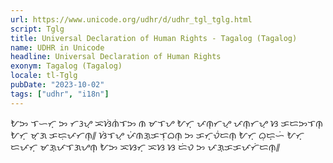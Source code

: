 ```yaml
---
url: https://www.unicode.org/udhr/d/udhr_tgl_tglg.html
script: Tglg
title: Universal Declaration of Human Rights - Tagalog (Tagalog)
name: UDHR in Unicode
headline: Universal Declaration of Human Rights
exonym: Tagalog (Tagalog)
locale: tl-Tglg
pubDate: "2023-10-02"
tags: ["udhr", "i18n"]
---
```


<div lang="tl-Tglg">
 <p>
  ᜀᜅ ᜎᜑᜆ᜔ ᜅ ᜆᜂᜌ᜔ ᜁᜐᜒᜈᜒᜎᜅ ᜈ ᜋᜎᜌ ᜀᜆ᜔ ᜉᜈ᜔ᜆᜌ᜔ ᜉᜈ᜔ᜆᜌ᜔ ᜐ ᜃᜇᜅᜎᜈ᜔ ᜀᜆ᜔ ᜋ᜔ᜄ ᜃᜇᜓᜉᜆᜈ᜔᜶ ᜐᜒᜎᜌ᜔ ᜉᜒᜈᜄ᜔ᜃᜎᜓᜊᜈ᜔ ᜅ ᜃᜆ᜔ᜏᜒᜇᜈ᜔ ᜀᜆ᜔ ᜊᜓᜇ᜔ᜑᜒ ᜀᜆ᜔ ᜇᜉᜆ᜔ ᜋᜄ᜔ᜉᜎᜄᜌᜈ᜔ ᜀᜅ ᜁᜐᜆ᜔ ᜁᜐ ᜐ ᜇᜒᜏ ᜅ ᜉᜄ᜔ᜃᜃᜉᜆᜒᜇᜈ᜔᜶
 </p>
</div>

